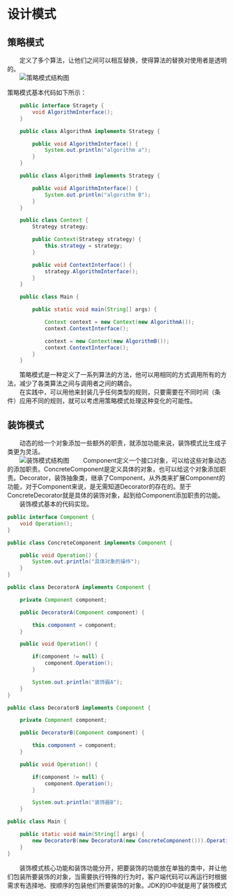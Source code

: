 # 设计模式
## 策略模式
&emsp;&emsp;定义了多个算法，让他们之间可以相互替换，使得算法的替换对使用者是透明的。</br>
&emsp;&emsp;![策略模式结构图](/Users/jingjie/Documents/image/策略模式.png)</br>

策略模式基本代码如下所示：

```java
	public interface Stragety {
		void AlgorithmInterface();
	}

    public class AlgorithmA implements Strategy {

        public void AlgorithmInterface() {
            System.out.println("algorithm a");
        }
    }

    public class AlgorithmB implements Strategy {

        public void AlgorithmInterface() {
            System.out.println("algorithm B");
        }
    }

    public class Context {
        Strategy strategy;

        public Context(Strategy strategy) {
            this.strategy = strategy;
        }

        public void ContextInterface() {
            strategy.AlgorithmInterface();
        }
    }

    public class Main {

        public static void main(String[] args) {

            Context context = new Context(new AlgorithmA());
            context.ContextInterface();

            context = new Context(new AlgorithmB());
            context.ContextInterface();
        }
    }
```
&emsp;&emsp;策略模式是一种定义了一系列算法的方法，他可以用相同的方式调用所有的方法，减少了各类算法之间与调用者之间的耦合。</br>
&emsp;&emsp;在实践中，可以用他来封装几乎任何类型的规则，只要需要在不同时间（条件）应用不同的规则，就可以考虑用策略模式处理这种变化的可能性。

## 装饰模式
&emsp;&emsp;动态的给一个对象添加一些额外的职责，就添加功能来说，装饰模式比生成子类更为灵活。</br>
&emsp;&emsp;![装饰模式结构图](/Users/jingjie/Documents/image/装饰模式.png)
&emsp;&emsp;Component定义一个接口对象，可以给这些对象动态的添加职责。ConcreteComponent是定义具体的对象，也可以给这个对象添加职责。Decorator，装饰抽象类，继承了Component，从外类来扩展Component的功能，对于Component来说，是无需知道Decorator的存在的。至于ConcreteDecorator就是具体的装饰对象，起到给Component添加职责的功能。
&emsp;&emsp;装饰模式基本的代码实现。
```java
public interface Component {
    void Operation();
}

public class ConcreteComponent implements Component {

    public void Operation() {
        System.out.println("具体对象的操作");
    }
}

public class DecoratorA implements Component {

    private Component component;

    public DecoratorA(Component component) {

        this.component = component;
    }

    public void Operation() {

        if(component != null) {
            component.Operation();
        }

        System.out.println("装饰器A");
    }
}

public class DecoratorB implements Component {

    private Component component;

    public DecoratorB(Component component) {

        this.component = component;
    }

    public void Operation() {

        if(component != null) {
            component.Operation();
        }

        System.out.println("装饰器B");
    }

public class Main {

    public static void main(String[] args) {
        new DecoratorB(new DecoratorA(new ConcreteComponent())).Operation();
    }
}
```
&emsp;&emsp;装饰模式核心功能和装饰功能分开，把要装饰的功能放在单独的类中，并让他们包装所要装饰的对象，当需要执行特殊的行为时，客户端代码可以再运行时根据需求有选择地、按顺序的包装他们所要装饰的对象。JDK的IO中就是用了装饰模式
